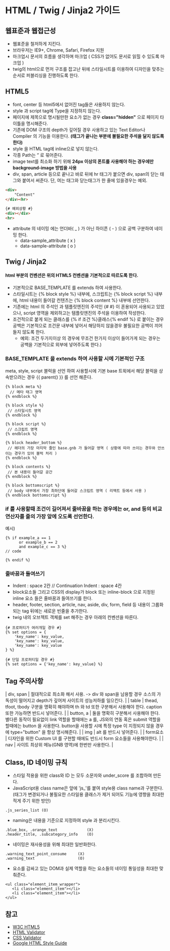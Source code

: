 # HTML / Twig / Jinja2 가이드

## 웹표준과 웹접근성

- 웹표준을 철저하게 지킨다.
- 브라우저는 IE9+, Chrome, Safari, Firefox 지원
- 마크업시 문서의 흐름을 생각하며 마크업 ( CSS가 없어도 문서로 읽힐 수 있도록 마크업 )
- twig의 html으로 먼저 구조를 잡고난 뒤에 스타일시트를 이용하여 디자인을 맞추는 순서로 퍼블리싱을 진행하도록 한다.


## HTML5

- font, center 등 html5에서 없어진 tag들은 사용하지 않는다.
- style 과 script tag에  Type을 지정하지 않는다.
- 페이지에 제목으로 명시될만한 요소가 없는 경우 **class="hidden"** 으로 페이지 타이틀을 명시해준다.
- 기존에 DOM 구조의 depth가 깊어질 경우 사용하고 있는 Text Editor나 Compiler 의 기능을 이용한다. **(태그가 끝나는 부분에 불필요한 주석을 달지 않도록 한다)** 
- style 을 HTML tag에 inline으로 넣지 않는다.
- 각종 Path는 ” 로 묶어준다.
- image text를 최소화 하기 위해 **24px 이상의 폰트를 사용해야 하는 경우에만 background-image 방법을 사용**
- div, span, article 등으로 끝나고 바로 뒤에 hr 태그가 붙으면 div, span의 닫는 태그와 붙여서 써준다. 단, 여는 태그와 닫는태그가 한 줄에 있을경우는 예외.

~~~ html
<div>
    "Content"
</div><hr>
 
{# 예외상황 #}
<div></div>
<hr>
~~~

- attribute 의 네이밍 에는 언더바( _ ) 가 아닌 하이픈 ( - ) 으로 공백 구분하여 네이밍 한다.
  -  data-sample_attribute ( x )
  -  data-sample-attribute ( o )


## Twig / Jinja2

#### html 부분의 컨벤션은 위의 HTML5  컨벤션을 기본적으로 따르도록 한다.

- 기본적으로 BASE_TEMPLATE 를 extends 하여 사용한다.
- 스타일시트는 {% block style %} 내부에, 스크립트는 {% block script %} 내부에, html 내용이 들어갈 컨텐츠는 {% block content %} 내부에 선언한다.
- 기존에는 html 의 주석인 <!-- --> 과 템플릿엔진의 주석인 {# #} 이 혼용되어 사용되고 있었으나, script 영역을 제외하고는 템플릿엔진의 주석을 이용하여 작성한다.
- 조건적으로 붙게 되는 클래스를 {% if 조건 %}클래스{% endif %} 로 붙이는 경우 공백은 기본적으로 조건문 내부에 넣어서 해당하지 않을경우 불필요한 공백이 끼어들지 않도록 한다.
  - 예외: 조건 두가지이상 의 경우에 무조건 한가지 이상이 들어가게 되는 경우는 공백을 기본적으로 외부에 넣어주도록 한다.) 

### BASE_TEMPLATE 을 extends 하여 사용할 시에 기본적인 구조

meta, style, script 블럭을 선언 하여 사용할시에 기본 base 트윅에서 해당 블럭을 상속받으려는 경우
{{ parent() }} 를 선언 해준다.

~~~
{% block meta %}
  // 메타 태그 영역
{% endblock %}
 
{% block style %} 
 // 스타일시트 영역
{% endblock %}
  
{% block script %}
 // 스크립트 영역
{% endblock %}
  
{% block header_bottom %}
 // 헤더의 가장 마지막 줄인 base.gnb 가 들어갈 영역 ( 상황에 따라 쓰이는 경우와 안쓰이는 경우가 있어 블럭 처리 )
{% endblock %}
  
{% block contents %}
 // 본 내용이 들어갈 공간
{% endblock %}

{% block bottomscript %}
 // body 내부에서 가장 최하단에 들어갈 스크립트 영역 ( 리액트 등에서 사용 )
{% endblock bottomscript %}
~~~

### if 를 사용할때 조건이 길어져서 줄바꿈을 하는 경우에는 or, and 등의 비교 연산자를 줄의 가장 앞에 오도록 선언한다.

예시) 
~~~
{% if example_a == 1
      or example_b == 2
      and example_c == 3 %}
// code

{% endif %}
~~~


### 줄바꿈과 들여쓰기

- Indent : space 2칸  //  Continuation Indent : space 4칸
- block요소들 그리고 CSS의 display가 block 또는 inline-block 으로 지정된 inline 요소 들은 줄바꿈과 들여쓰기를 한다.
- header, footer, section, article, nav, aside, div, form, field 등 내용이 그룹화 되는 tag 뒤에는 새로운 빈줄을 추가한다.
- twig 내의 오브젝트 객체를 set 해주는 경우 아래의 컨벤션을 따른다.
~~~
{# 프로퍼티가 여러개일 경우 #}
{% set options = {
    'key_name': key_value,
    'key_name': key_value,
    'key_name': key_value
} %} 
 
{# 단일 프로퍼티일 경우 #}
{% set options = {'key_name': key_value} %}
~~~


## Tag 주의사항

| div, span | 절대적으로 최소화 해서 사용. -> div 와 span을 남용할 경우 소스의 가독성이 떨어지고 depth가 깊어져 사이트의 성능저하를 일으킨다. |
| table     | thead, tfoot, tbody 구분을 명확히 해야하며 th 와 td 또한 구분해서 사용해야 한다. caption 또한 가능하면 반드시 넣어준다. |
| button, a | 둘을 명확히 구분해서 사용해야 한다. 별다른 동작이 필요없이 link 역할을 할때에는 a 를, JS와의 연동 혹은 submit 역할을 할때에는 button 을 사용한다. button을 사용할 시에 특정 type 이 지정되지 않을 경우에 type="button" 을 항상 명시해준다. | 
| img       | alt 를 반드시 넣어준다. |
| form요소	| 디자인을 위한 Custom UI 를 구현할 때에도 반드시 form 요소들을 사용해야한다. |
| nav       | 사이트 최상위 메뉴(GNB 영역)에 한번만 사용한다. |


## Class, ID 네이밍 규칙

- 스타일 적용을 위한 class와 ID 는 모두 소문자와 under_score 를 조합하여 만든다.
- JavaScript용 class name은 앞에 'js_'를 붙여 style용 class name과 구분한다.
   (태그가 변경되거나 불필요한 스타일용 클래스가 제거 되어도 기능에 영향을 최대한 적게 주기 위한 방안)
~~~
.js_series_list (O)
~~~
    
- naming은 내용을 기준으로 지정하여 style 과 분리시킨다.
~~~
.blue_box, .orange_text             (X)
.header_title, .subcategory_info    (O)
~~~

- 네이밍은 재사용성을 위해 최대한 일반화한다.
~~~
.warning_text_point_consume     (X)
.warning_text                   (O)
~~~

- 요소를 감싸고 있는 DOM과 실제 역할을 하는 요소들의 네이밍 통일성을 최대한 맞춰준다.
~~~
<ul class="element_item_wrapper">
   <li class="element_item"></li>
   <li class="element_item"></li>
</ul>
~~~


## 참고

- [W3C HTML5](https://www.w3.org/TR/html5/)
- [HTML Validator](http://validator.kldp.org/)
- [CSS Validator](http://www.css-validator.org/)
- [Google HTML Style Guide](https://google.github.io/styleguide/htmlcssguide.xml)
